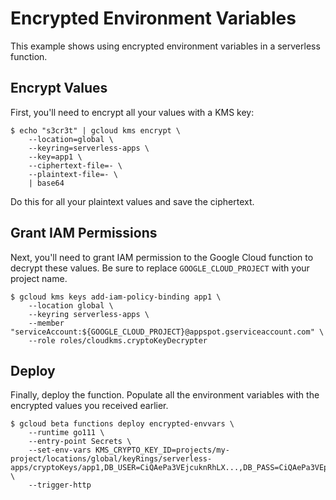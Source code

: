 # Encrypted Environment Variables

This example shows using encrypted environment variables in a serverless function.


## Encrypt Values

First, you'll need to encrypt all your values with a KMS key:

```text
$ echo "s3cr3t" | gcloud kms encrypt \
    --location=global \
    --keyring=serverless-apps \
    --key=app1 \
    --ciphertext-file=- \
    --plaintext-file=- \
    | base64
```

Do this for all your plaintext values and save the ciphertext.


## Grant IAM Permissions

Next, you'll need to grant IAM permission to the Google Cloud function to
decrypt these values. Be sure to replace `GOOGLE_CLOUD_PROJECT` with your
project name.

```text
$ gcloud kms keys add-iam-policy-binding app1 \
    --location global \
    --keyring serverless-apps \
    --member "serviceAccount:${GOOGLE_CLOUD_PROJECT}@appspot.gserviceaccount.com" \
    --role roles/cloudkms.cryptoKeyDecrypter
```


## Deploy

Finally, deploy the function. Populate all the environment variables with the
encrypted values you received earlier.

```text
$ gcloud beta functions deploy encrypted-envvars \
    --runtime go111 \
    --entry-point Secrets \
    --set-env-vars KMS_CRYPTO_KEY_ID=projects/my-project/locations/global/keyRings/serverless-apps/cryptoKeys/app1,DB_USER=CiQAePa3VEjcuknRhLX...,DB_PASS=CiQAePa3VEpDBjS2ac... \
    --trigger-http
```
